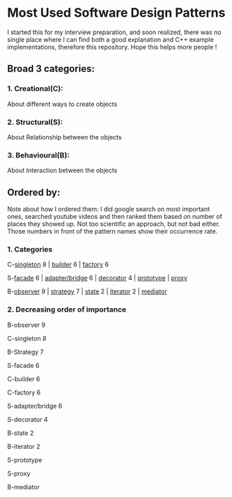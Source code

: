 # Most Used Software Design Patterns
I started this for my interview preparation, and soon realized, there was no single place where I can find both a good explanation and C++ example implementations, therefore this repository. Hope this helps more people !

## Broad 3 categories:
### 1. Creational(C):
About different ways to create objects
### 2. Structural(S):
About Relationship between the objects
### 3. Behavioural(B):
About Interaction between the objects


## Ordered by:
Note about how I ordered them: I did google search on most important ones, searched youtube videos and then ranked them based on number of places they showed up. Not too scientific an approach, but not bad either. Those numbers in front of the pattern names show their occurrence rate.

### 1. Categories
C-[singleton](Creational/singleton.cpp) 8 | [builder](Creational/builder.cpp) 6 | [factory](Creational/factory.cpp) 6

S-[facade](Structural/facade.cpp) 6 | [adapter/bridge](Structural/adapter.cpp) 6 | [decorator](Structural/decorator.cpp) 4 | [prototype](Structural/prototype.cpp) | [proxy](Structural/proxy.cpp)

B-[observer](Behavioural/observer.cpp) 9 | [strategy](Behavioural/strategy.cpp) 7 | [state](Behavioural/state.cpp) 2 | [iterator](Behavioural/iterator.cpp) 2 | [mediator](Behavioural/mediator.cpp)


### 2. Decreasing order of importance
B-observer 9

C-singleton 8

B-Strategy 7

S-facade 6

C-builder 6

C-factory 6

S-adapter/bridge 6

S-decorator 4

B-state 2

B-iterator 2

S-prototype

S-proxy

B-mediator
